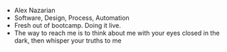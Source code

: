 - Alex Nazarian
- Software, Design, Process, Automation
- Fresh out of bootcamp. Doing it live.
- The way to reach me is to think about me with your eyes closed in the dark, then whisper your truths to me

<!---
alexnazarian1/alexnazarian1 is a ✨ special ✨ repository because its `README.md` (this file) appears on your GitHub profile.
You can click the Preview link to take a look at your changes.
--->

